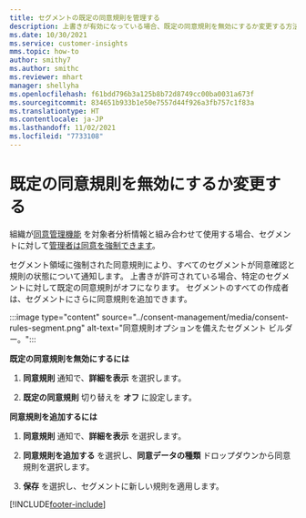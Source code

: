 ```yaml
---
title: セグメントの既定の同意規則を管理する
description: 上書きが有効になっている場合、既定の同意規則を無効にするか変更する方法を学びます。
ms.date: 10/30/2021
ms.service: customer-insights
mms.topic: how-to
author: smithy7
ms.author: smithc
ms.reviewer: mhart
manager: shellyha
ms.openlocfilehash: f61bdd796b3a125b8b72d8749cc00ba0031a673f
ms.sourcegitcommit: 834651b933b1e50e7557d44f926a3fb757c1f83a
ms.translationtype: HT
ms.contentlocale: ja-JP
ms.lasthandoff: 11/02/2021
ms.locfileid: "7733108"
---
```

# <a name="disable-or-change-default-consent-rules"></a>既定の同意規則を無効にするか変更する

組織が[同意管理機能](../consent-management/overview.md) を対象者分析情報と組み合わせて使用する場合、セグメントに対して[管理者は同意を強制できます](activate-consent.md)。 

セグメント領域に強制された同意規則により、すべてのセグメントが同意確認と規則の状態について通知します。 上書きが許可されている場合、特定のセグメントに対して既定の同意規則がオフになります。 セグメントのすべての作成者は、セグメントにさらに同意規則を追加できます。 

:::image type="content" source="../consent-management/media/consent-rules-segment.png" alt-text="同意規則オプションを備えたセグメント ビルダー。":::

**既定の同意規則を無効にするには**

1. **同意規則** 通知で、**詳細を表示** を選択します。 

1. **既定の同意規則** 切り替えを **オフ** に設定します。

**同意規則を追加するには**

1. **同意規則** 通知で、**詳細を表示** を選択します。 

1. **同意規則を追加する** を選択し、**同意データの種類** ドロップダウンから同意規則を選択します。

1. **保存** を選択し、セグメントに新しい規則を適用します。

[!INCLUDE[footer-include](../includes/footer-banner.md)] 
